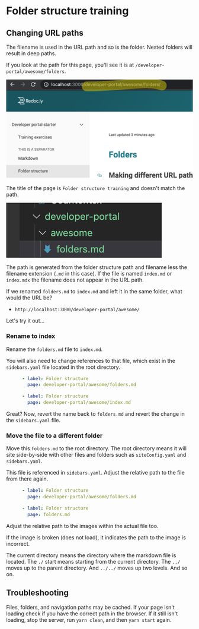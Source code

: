 # Folder structure training

## Changing URL paths

The filename is used in the URL path and so is the folder.
Nested folders will result in deep paths.

If you look at the path for this page, you'll see it is at `/developer-portal/awesome/folders`.

![path](../images/folders-url.png)

The title of the page is `Folder structure training` and doesn't match the path.

![path](../images/folders-path.png)

The path is generated from the folder structure path and filename less the filename extension (`.md` in this case).
If the file is named `index.md` or `index.mdx` the filename does not appear in the URL path.

If we renamed `folders.md` to `index.md` and left it in the same folder, what would the URL be?

- `http://localhost:3000/developer-portal/awesome/`

Let's try it out...

### Rename to index

Rename the `folders.md` file to `index.md`.

You will also need to change references to that file, which exist in the `sidebars.yaml` file located in the root directory.

```yaml Original
      - label: Folder structure
        page: developer-portal/awesome/folders.md
```

```yaml New
      - label: Folder structure
        page: developer-portal/awesome/index.md
```

Great? Now, revert the name back to `folders.md` and revert the change in the `sidebars.yaml` file.


### Move the file to a different folder

Move this `folders.md` to the root directory.
The root directory means it will site side-by-side with other files and folders such as `siteConfig.yaml` and `sidebars.yaml`.

This file is referenced in `sidebars.yaml`.
Adjust the relative path to the file from there again.

```yaml Original
      - label: Folder structure
        page: developer-portal/awesome/folders.md
```

```yaml New
      - label: Folder structure
        page: folders.md
```

Adjust the relative path to the images within the actual file too.

If the image is broken (does not load), it indicates the path to the image is incorrect.

The current directory means the directory where the markdown file is located.
The `./` start means starting from the current directory.
The `../` moves up to the parent directory.
And `../../` moves up two levels.
And so on.

## Troubleshooting

Files, folders, and navigation paths may be cached.
If your page isn't loading check if you have the correct path in the browser.
If it still isn't loading, stop the server, run `yarn clean`, and then `yarn start` again.

